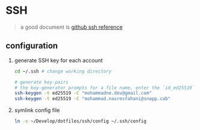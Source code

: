 # SSH

> a good document is [github ssh reference](https://docs.github.com/en/authentication/connecting-to-github-with-ssh)

## configuration

1. generate SSH key for each account

    ``` bash
    cd ~/.ssh # change working directory

    # generate key-pairs
    # the key-generator prompts for a file name, enter the `id_ed25519` and `id_ed25519_snapp` respectively.
    ssh-keygen -t ed25519 -C "mohammadne.dev@gmail.com"
    ssh-keygen -t ed25519 -C "mohammad.nasresfahani@snapp.cab"
    ```

1. symlink config file

    ``` bash
    ln -s ~/Develop/dotfiles/ssh/config ~/.ssh/config
    ```
